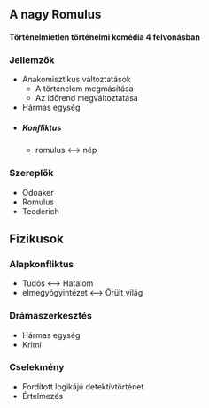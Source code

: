 ## A nagy Romulus
#### Történelmietlen történelmi komédia 4 felvonásban
### Jellemzők
- Anakomisztikus változtatások
	- A történelem megmásítása
	- Az időrend megváltoztatása
- Hármas egység
- ##### Konfliktus
	- romulus <--> nép
### Szereplők
- Odoaker
- Romulus
- Teoderich
## Fizikusok
### Alapkonfliktus
- Tudós <--> Hatalom
- elmegyógyintézet <--> Őrült világ
### Drámaszerkesztés
- Hármas egység
- Krimi
### Cselekmény 
- Fordított logikájú detektívtörténet
- Értelmezés
